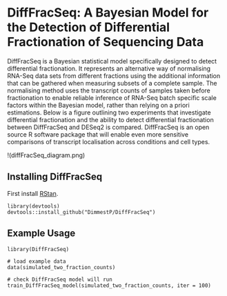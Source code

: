 # DiffFracSeq: A Bayesian Model for the Detection of Differential Fractionation of Sequencing Data

DiffFracSeq is a Bayesian statistical model specifically designed to detect differential fractionation.
It represents an alternative way of normalising RNA-Seq data sets from different fractions using the additional information that can be gathered when measuring subsets of a complete sample.
The normalising method uses the transcript counts of samples taken before fractionation to enable reliable inference of RNA-Seq batch specific scale factors within the Bayesian model, rather than relying on a priori estimations.
Below is a figure outlining two experiments that investigate differential fractionation and the ability to detect differential fractionation between DiffFracSeq and DESeq2 is compared.
DiffFracSeq is an open source R software package that will enable even more sensitive comparisons of transcript localisation across conditions and cell types.

!(diffFracSeq_diagram.png)

## Installing DiffFracSeq

First install [RStan](https://github.com/stan-dev/rstan/wiki/RStan-Getting-Started).

```
library(devtools)
devtools::install_github("DimmestP/DiffFracSeq")
```

## Example Usage

```
library(DiffFracSeq)

# load example data
data(simulated_two_fraction_counts)

# check DiffFracSeq model will run
train_DiffFracSeq_model(simulated_two_fraction_counts, iter = 100)
```
